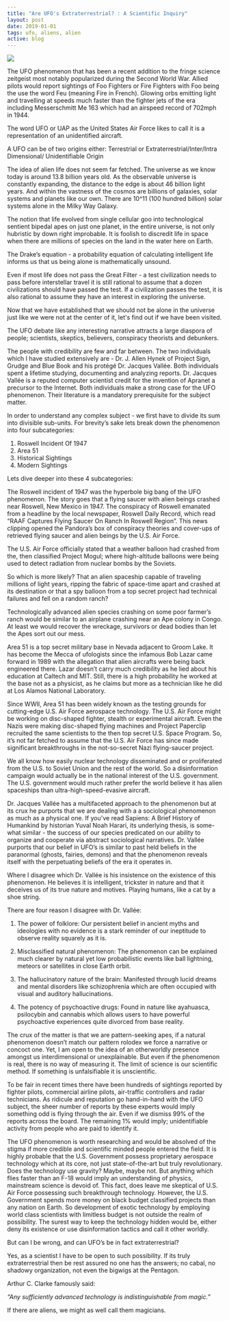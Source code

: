 ```yaml
---
title: "Are UFO's Extraterrestrial? : A Scientific Inquiry"
layout: post
date: 2019-01-01
tags: ufo, aliens, alien
active: blog
---
```


![](https://static01.nyt.com/images/2018/01/02/science/02SCI-OVERBYE1/02SCI-OVERBYE1-jumbo.jpg?quality=90&auto=webp)

The UFO phenomenon that has been a recent addition to the fringe science zeitgeist most notably popularized during the Second World War. Allied pilots would report sightings of Foo Fighters or Fire Fighters with Foo being the use the word Feu (meaning Fire in French). Glowing orbs emitting light and travelling at speeds much faster than the fighter jets of the era including Messerschmitt Me 163 which had an airspeed record of 702mph in 1944. 

The word UFO or UAP as the United States Air Force likes to call it is a representation of an unidentified aircraft.

A UFO can be of two origins either: Terrestrial or Extraterrestrial/Inter/Intra Dimensional/ Unidentifiable Origin

The idea of alien life does not seem far fetched. The universe as we know today is around 13.8 billion years old. As the observable universe is constantly expanding, the distance to the edge is about 46 billion light years. And within the vastness of the cosmos are billions of galaxies, solar systems and planets like our own. There are 10^11 (100 hundred billion) solar systems alone in the Milky Way Galaxy. 

The notion that life evolved from single cellular goo into technological sentient bipedal apes on just one planet, in the entire universe, is not only hubristic by down right improbable. It is foolish to discredit life in space when there are millions of species on the land in the water here on Earth. 

The Drake’s equation - a probability equation of calculating intelligent life informs us that us being alone is mathematically unsound.

Even if most life does not pass the Great Filter - a test civilization needs to pass before interstellar travel it is still rational to assume that a dozen civilizations should have passed the test. If a civilization passes the test, it is also rational to assume they have an interest in exploring the universe.

Now that we have established that we should not be alone in the universe just like we were not at the center of it, let's find out if we have been visited.

The UFO debate like any interesting narrative attracts a large diaspora of people; scientists, skeptics, believers, conspiracy theorists and debunkers.

The people with credibility are few and far between. The two individuals which I have studied extensively are - Dr. J. Allen Hynek of Project Sign, Grudge and Blue Book and his protégé Dr. Jacques Vallée. Both individuals spent a lifetime studying, documenting and analyzing reports. Dr. Jacques Vallée is a reputed computer scientist credit for the invention of Apranet a precursor to the Internet.
Both individuals make a strong case for the UFO phenomenon. Their literature is a mandatory prerequisite for the subject matter.

In order to understand any complex subject - we first have to divide its sum into divisible sub-units. For brevity’s sake lets break down the phenomenon into four subcategories:

1. Roswell Incident Of 1947
2. Area 51
3. Historical Sightings
4. Modern Sightings 

Lets dive deeper into these 4 subcategories:

The Roswell incident of 1947 was the hyperbole big bang of the UFO phenomenon. The story goes that a flying saucer with alien beings crashed near Roswell, New Mexico in 1947. The conspiracy of Roswell emanated from a headline by the local newspaper, Roswell Daily Record, which read “RAAF Captures Flying Saucer On Ranch In Roswell Region”. This news clipping opened the Pandora’s box of conspiracy theories and cover-ups of retrieved flying saucer and alien beings by the U.S. Air Force. 

The U.S. Air Force officially stated that a weather balloon had crashed from the, then classified Project Mogul; where high-altitude balloons were being used to detect radiation from nuclear bombs by the Soviets. 

So which is more likely? That an alien spaceship capable of traveling millions of light years, ripping the fabric of space-time apart and crashed at its destination or that a spy balloon from a top secret project had technical failures and fell on a random ranch?

Technologically advanced alien species crashing on some poor farmer’s ranch would be similar to an airplane crashing near an Ape colony in Congo. At least we would recover the wreckage, survivors or dead bodies than let the Apes sort out our mess.

Area 51 is a top secret military base in Nevada adjacent to Groom Lake. It has become the Mecca of ufologists since the infamous Bob Lazar came forward in 1989 with the allegation that alien aircrafts were being back engineered there. Lazar doesn’t carry much credibility as he lied about his education at Caltech and MIT. Still, there is a high probability he worked at the base not as a physicist, as he claims but more as a technician like he did at Los Alamos National Laboratory.

Since WWII, Area 51 has been widely known as the testing grounds for cutting-edge U.S. Air Force aerospace technology. The U.S. Air Force might be working on disc-shaped fighter, stealth or experimental aircraft. Even the Nazis were making disc-shaped flying machines and Project Paperclip recruited the same scientists to the then top secret U.S. Space Program. So, it’s not far fetched to assume that the U.S. Air Force has since made significant breakthroughs in the not-so-secret Nazi flying-saucer project.

We all know how easily nuclear technology disseminated and or proliferated from the U.S. to Soviet Union and the rest of the world. So a disinformation campaign would actually be in the national interest of the U.S. government. The U.S. government would much rather prefer the world believe it has alien spaceships than ultra-high-speed-evasive aircraft.

Dr. Jacques Vallée has a multifaceted approach to the phenomenon but at its crux he purports that we are dealing with a a sociological phenomenon as much as a physical one. If you've read Sapiens: A Brief History of Humankind by historian Yuval Noah Harari, its underlying thesis, is some-what similar - the success of our species predicated on our ability to organize and cooperate via abstract sociological narratives. Dr. Vallée purports that our belief in UFO’s is similar to past held beliefs in the paranormal (ghosts, fairies, demons) and that the phenomenon reveals itself with the perpetuating beliefs of the era it operates in.

Where I disagree which Dr. Vallée is his insistence on the existence of this phenomenon. He believes it is intelligent, trickster in nature and that it deceives us of its true nature and motives. Playing humans, like a cat by a shoe string.

There are four reason I disagree with Dr. Vallée:

1. The power of folklore: Our persistent belief in ancient myths and ideologies with no evidence is a stark reminder of our ineptitude to observe reality squarely as it is.

2. Misclassified natural phenomenon: The phenomenon can be explained much clearer by natural yet low probabilistic events like ball lightning, meteors or satellites in close Earth orbit.

3. The hallucinatory nature of the brain: Manifested through lucid dreams and mental disorders like schizophrenia which are often occupied with visual and auditory hallucinations.

4. The potency of psychoactive drugs: Found in nature like ayahuasca, psilocybin and cannabis which allows users to have powerful psychoactive experiences quite divorced from base reality.

The crux of the matter is that we are pattern-seeking apes, if a natural phenomenon doesn’t match our pattern rolodex we force a narrative or concoct one. Yet, I am open to the idea of an otherworldly presence amongst us interdimensional or unexplainable. But even if the phenomenon is real, there is no way of measuring it. The limit of science is our scientific method. If something is unfalsifiable it is unscientific.

To be fair in recent times there have been hundreds of sightings reported by fighter pilots, commercial airline pilots, air-traffic controllers and radar technicians. As ridicule and reputation go hand-in-hand with the UFO subject, the sheer number of reports by these experts would imply something odd is flying through the air. Even if we dismiss 99% of the reports across the board. The remaining 1% would imply; unidentifiable activity from people who are paid to identify it.

The UFO phenomenon is worth researching and would be absolved of the stigma if more credible and scientific minded people entered the field.  It is highly probable that the U.S. Government possess proprietary aerospace technology which at its core, not just state-of-the-art but truly revolutionary. Does the technology use gravity? Maybe, maybe not. But anything which flies faster than an F-18 would imply an understanding of physics, mainstream science is devoid of. This fact, does leave me skeptical of U.S. Air Force possessing such breakthrough technology. However, the U.S. Government spends more money on black budget classified projects than any nation on Earth. So development of exotic technology by employing world class scientists with limitless budget is not outside the realm of possibility. The surest way to keep the technology hidden would be, either deny its existence or use disinformation tactics and call it other worldly.

But can I be wrong, and can UFO’s be in fact extraterrestrial?

Yes, as a scientist I have to be open to such possibility. If its truly extraterrestrial then be rest assured no one has the answers; no cabal, no shadowy organization, not even the bigwigs at the Pentagon. 

Arthur C. Clarke famously said: 

*“Any sufficiently advanced technology is indistinguishable from magic.”*

If there are aliens, we might as well call them magicians.
